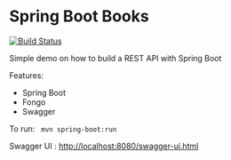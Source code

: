 # Spring Boot Books

[![Build Status](https://travis-ci.org/marre/books.png)](https://travis-ci.org/marre/books)

Simple demo on how to build a REST API with Spring Boot

Features:
  * Spring Boot
  * Fongo
  * Swagger
  
To run:
` mvn spring-boot:run`

Swagger UI : [http://localhost:8080/swagger-ui.html](http://localhost:8080/swagger-ui.html#/book45controller)
